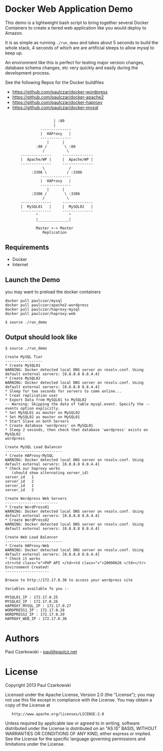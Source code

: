 # Docker Web Application Demo

This demo is a lightweight bash script to bring together several Docker Containers to create a tiered web application like you would deploy to Amazon.   

It is as simple as running `./run_demo` and takes about 5 seconds to build the whole stack,  4 seconds of which are are artificial sleeps to allow mysql to keep up.

An environment like this is perfect for testing major version changes, database schema changes, etc very quickly and easily during the development process.   

See the following Repos for the Docker buildfiles

* https://github.com/paulczar/docker-wordpress
* https://github.com/paulczar/docker-apache2
* https://github.com/paulczar/docker-haproxy
* https://github.com/paulczar/docker-mysql

```

                      | :80
                      |
                -------------- 
                |  HAProxy   |
                --------------
                   |      |
              :80 /        \ :80
                 /          \
       --------------     --------------  
       |  Apache/WP |     |  Apache/WP |   
       --------------     --------------
                 \           /
            :3306 \         / :3306
                -------------- 
                |  HAProxy   |
                --------------
                   |      |
            :3306 /        \ :3306
                 /          \
       --------------     --------------  
       |  MySQL01   |     |  MySQL02   |   
       --------------     --------------
              ^              ^
              |______________|

              Master <-> Master
                 Replication

```

## Requirements

* Docker
* Internet


## Launch the Demo

you may want to preload the docker containers

```
docker pull paulczar/mysql
docker pull paulczar/apache2-wordpress
docker pull paulczar/haproxy-mysql
docker pull paulczar/haproxy-web
```

`$ source ./run_demo`


## Output should look like

```
$ source ./run_demo                     

Create MySQL Tier
-----------------
* Create MySQL01
WARNING: Docker detected local DNS server on resolv.conf. Using default external servers: [8.8.8.8 8.8.4.4]
* Create MySQL02
WARNING: Docker detected local DNS server on resolv.conf. Using default external servers: [8.8.8.8 8.8.4.4]
* Sleep for two seconds for servers to come online...
* Creat replication user
* Export Data from MySQL01 to MySQL02
-- Warning: Skipping the data of table mysql.event. Specify the --events option explicitly.
* Set MySQL01 as master on MySQL02
* Set MySQL02 as master on MySQL01
* Start Slave on both Servers
* Create database 'wordpress' on MySQL01
* Sleep 2 seconds, then check that database 'wordpress' exists on MySQL02
wordpress

Create MySQL Load Balancer
--------------------------
* Create HAProxy-MySQL
WARNING: Docker detected local DNS server on resolv.conf. Using default external servers: [8.8.8.8 8.8.4.4]
* Check our haproxy works
   (should show alternating server_id)
server_id	1
server_id	2
server_id	1
server_id	2

Create Wordpress Web Servers
------------------------
* Create WordPress01
WARNING: Docker detected local DNS server on resolv.conf. Using default external servers: [8.8.8.8 8.8.4.4]
* Create WordPress02
WARNING: Docker detected local DNS server on resolv.conf. Using default external servers: [8.8.8.8 8.8.4.4]

Create Web Load Balancer
--------------------------
* Create HAProxy-Web
WARNING: Docker detected local DNS server on resolv.conf. Using default external servers: [8.8.8.8 8.8.4.4]
* Check it works
<tr><td class="e">PHP API </td><td class="v">20090626 </td></tr>
Environment Created!
--------------------

Browse to http://172.17.0.30 to access your wordpress site

Variables available fo you :-

MYSQL01_IP : 172.17.0.25
MYSQL02_IP : 172.17.0.26
HAPROXY_MYSQL_IP : 172.17.0.27
WORDPRESS1_IP : 172.17.0.28
WORDPRESS2_IP : 172.17.0.29
HAPROXY_WEB_IP : 172.17.0.30

```

# Authors

Paul Czarkowski - paul@paulcz.net

# License

Copyright 2013 Paul Czarkowski

   Licensed under the Apache License, Version 2.0 (the "License");
   you may not use this file except in compliance with the License.
   You may obtain a copy of the License at

       http://www.apache.org/licenses/LICENSE-2.0

   Unless required by applicable law or agreed to in writing, software
   distributed under the License is distributed on an "AS IS" BASIS,
   WITHOUT WARRANTIES OR CONDITIONS OF ANY KIND, either express or implied.
   See the License for the specific language governing permissions and
   limitations under the License.
